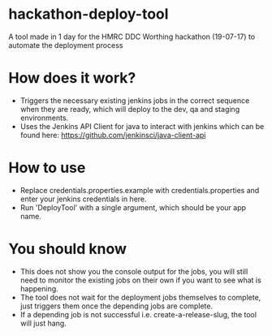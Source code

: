 # hackathon-deploy-tool
A tool made in 1 day for the HMRC DDC Worthing hackathon (19-07-17) to automate the deployment process

# How does it work?
- Triggers the necessary existing jenkins jobs in the correct sequence when they are ready, which will deploy to the dev, qa and staging environments.
- Uses the Jenkins API Client for java to interact with jenkins which can be found here: https://github.com/jenkinsci/java-client-api

# How to use
- Replace credentials.properties.example with credentials.properties and enter your jenkins credentials in here.
- Run 'DeployTool' with a single argument, which should be your app name.

# You should know
- This does not show you the console output for the jobs, you will still need to monitor the existing jobs on their own if you want to see what is happening.
- The tool does not wait for the deployment jobs themselves to complete, just triggers them once the depending jobs are complete.
- If a depending job is not successful i.e. create-a-release-slug, the tool will just hang.